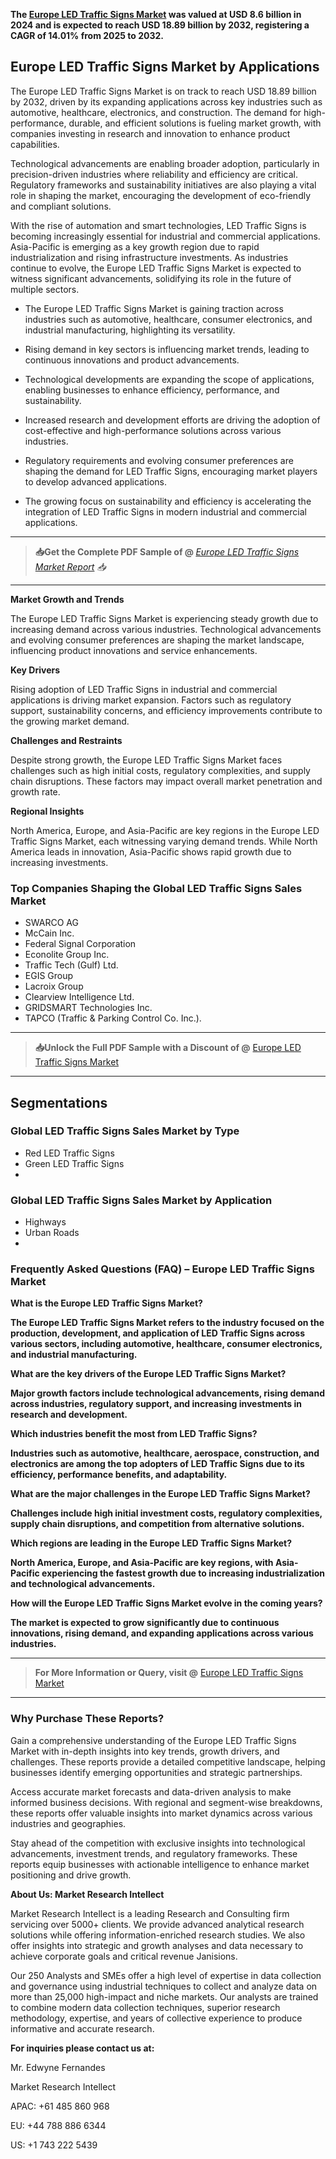 <p><strong>The <a href="https://www.marketresearchintellect.com/download-sample/?rid=916173&amp;utm_source=Pulse-April-Europe&amp;utm_medium=852">Europe LED Traffic Signs Market</a> was valued at USD 8.6 billion in 2024 and is expected to reach USD 18.89 billion by 2032, registering a CAGR of 14.01% from 2025 to 2032.</strong></p><h2>Europe LED Traffic Signs Market by Applications&nbsp;</h2><p><p>The Europe LED Traffic Signs Market is on track to reach USD 18.89 billion by 2032, driven by its expanding applications across key industries such as automotive, healthcare, electronics, and construction. The demand for high-performance, durable, and efficient solutions is fueling market growth, with companies investing in research and innovation to enhance product capabilities.</p><p>Technological advancements are enabling broader adoption, particularly in precision-driven industries where reliability and efficiency are critical. Regulatory frameworks and sustainability initiatives are also playing a vital role in shaping the market, encouraging the development of eco-friendly and compliant solutions.</p><p>With the rise of automation and smart technologies, LED Traffic Signs is becoming increasingly essential for industrial and commercial applications. Asia-Pacific is emerging as a key growth region due to rapid industrialization and rising infrastructure investments. As industries continue to evolve, the Europe LED Traffic Signs Market is expected to witness significant advancements, solidifying its role in the future of multiple sectors.</p></p><ul><li><p>The Europe LED Traffic Signs Market is gaining traction across industries such as automotive, healthcare, consumer electronics, and industrial manufacturing, highlighting its versatility.</p></li><li><p>Rising demand in key sectors is influencing market trends, leading to continuous innovations and product advancements.</p></li><li><p>Technological developments are expanding the scope of applications, enabling businesses to enhance efficiency, performance, and sustainability.</p></li><li><p>Increased research and development efforts are driving the adoption of cost-effective and high-performance solutions across various industries.</p></li><li><p>Regulatory requirements and evolving consumer preferences are shaping the demand for LED Traffic Signs, encouraging market players to develop advanced applications.</p></li><li><p>The growing focus on sustainability and efficiency is accelerating the integration of LED Traffic Signs in modern industrial and commercial applications.</p></li></ul><hr /><blockquote><p><strong><span class="font-[700]">📥Get the Complete PDF Sample of @ </span></strong><em><span class="font-[700]"><a href="https://www.marketresearchintellect.com/download-sample/?rid=916173&amp;utm_source=Pulse-April-Europe&amp;utm_medium=852" target="_blank" data-tracking-control-name="article-ssr-frontend-pulse_little-text-block" data-tracking-will-navigate="" data-test-link="">Europe LED Traffic Signs Market Report</a>&nbsp;📥</span></em></p></blockquote><hr /><p class="" data-start="77" data-end="360"><strong data-start="77" data-end="105">Market Growth and Trends</strong></p><p class="" data-start="77" data-end="360">The Europe LED Traffic Signs Market is experiencing steady growth due to increasing demand across various industries. Technological advancements and evolving consumer preferences are shaping the market landscape, influencing product innovations and service enhancements.</p><p class="" data-start="362" data-end="606"><strong data-start="362" data-end="377">Key Drivers</strong></p><p class="" data-start="362" data-end="606">Rising adoption of LED Traffic Signs in industrial and commercial applications is driving market expansion. Factors such as regulatory support, sustainability concerns, and efficiency improvements contribute to the growing market demand.</p><p class="" data-start="608" data-end="849"><strong data-start="608" data-end="637">Challenges and Restraints</strong></p><p class="" data-start="608" data-end="849">Despite strong growth, the Europe LED Traffic Signs Market faces challenges such as high initial costs, regulatory complexities, and supply chain disruptions. These factors may impact overall market penetration and growth rate.</p><p class="" data-start="851" data-end="1095"><strong data-start="851" data-end="872">Regional Insights</strong></p><p class="" data-start="851" data-end="1095">North America, Europe, and Asia-Pacific are key regions in the Europe LED Traffic Signs Market, each witnessing varying demand trends. While North America leads in innovation, Asia-Pacific shows rapid growth due to increasing investments.</p><p><h3>Top Companies Shaping the Global LED Traffic Signs Sales Market </h3><ul><li>SWARCO AG</li><li>McCain Inc.</li><li>Federal Signal Corporation</li><li>Econolite Group Inc.</li><li>Traffic Tech (Gulf) Ltd.</li><li>EGIS Group</li><li>Lacroix Group</li><li>Clearview Intelligence Ltd.</li><li>GRIDSMART Technologies Inc.</li><li>TAPCO (Traffic & Parking Control Co. Inc.).</li></ul></p><hr /><blockquote><p><strong>📥Unlock the Full PDF Sample with a Discount of @</strong> <a href="https://www.marketresearchintellect.com/ask-for-discount/?rid=916173&amp;utm_source=Pulse-April-Europe&amp;utm_medium=852">Europe LED Traffic Signs Market</a></p></blockquote><hr /><p><h2>Segmentations</h2><h3>Global LED Traffic Signs Sales Market by Type</h3><ul><li>Red LED Traffic Signs</li><li>Green LED Traffic Signs</li><li></li></ul><h3>Global LED Traffic Signs Sales Market by Application</h3><ul><li>Highways</li><li>Urban Roads</li><li></li></ul></p><h3><strong>Frequently Asked Questions (FAQ) &ndash; Europe LED Traffic Signs Market</strong></h3><p><strong>What is the Europe LED Traffic Signs Market?</strong></p><p><strong>The Europe LED Traffic Signs Market refers to the industry focused on the production, development, and application of LED Traffic Signs across various sectors, including automotive, healthcare, consumer electronics, and industrial manufacturing.</strong></p><p><strong>What are the key drivers of the Europe LED Traffic Signs Market?</strong></p><p><strong>Major growth factors include technological advancements, rising demand across industries, regulatory support, and increasing investments in research and development.</strong></p><p><strong>Which industries benefit the most from LED Traffic Signs?</strong></p><p><strong>Industries such as automotive, healthcare, aerospace, construction, and electronics are among the top adopters of LED Traffic Signs due to its efficiency, performance benefits, and adaptability.</strong></p><p><strong>What are the major challenges in the Europe LED Traffic Signs Market?</strong></p><p><strong>Challenges include high initial investment costs, regulatory complexities, supply chain disruptions, and competition from alternative solutions.</strong></p><p><strong>Which regions are leading in the Europe LED Traffic Signs Market?</strong></p><p><strong>North America, Europe, and Asia-Pacific are key regions, with Asia-Pacific experiencing the fastest growth due to increasing industrialization and technological advancements.</strong></p><p><strong>How will the Europe LED Traffic Signs Market evolve in the coming years?</strong></p><p><strong>The market is expected to grow significantly due to continuous innovations, rising demand, and expanding applications across various industries.</strong></p><hr /><blockquote><p><span class="font-[700]"><strong>For More Information or Query, visit&nbsp;@</strong>&nbsp;</span><span class="font-[700]"><a href="https://www.marketresearchintellect.com/product/global-led-traffic-signs-sales-market/?utm_source=Linkedin&utm_medium=852" target="_blank" data-tracking-control-name="article-ssr-frontend-pulse_little-text-block" data-tracking-will-navigate="" data-test-link="">Europe LED Traffic Signs Market</a></span></p></blockquote><hr /><h3><strong data-start="0" data-end="31">Why Purchase These Reports?</strong></h3><p class="" data-start="35" data-end="297">Gain a comprehensive understanding of the Europe LED Traffic Signs Market with in-depth insights into key trends, growth drivers, and challenges. These reports provide a detailed competitive landscape, helping businesses identify emerging opportunities and strategic partnerships.</p><p class="" data-start="299" data-end="540">Access accurate market forecasts and data-driven analysis to make informed business decisions. With regional and segment-wise breakdowns, these reports offer valuable insights into market dynamics across various industries and geographies.</p><p class="" data-start="542" data-end="784">Stay ahead of the competition with exclusive insights into technological advancements, investment trends, and regulatory frameworks. These reports equip businesses with actionable intelligence to enhance market positioning and drive growth.</p><p><strong><span class="font-[700]">About Us: Market Research Intellect</span></strong></p><p><span class="">Market Research Intellect is a leading Research and Consulting firm servicing over 5000+ clients. We provide advanced analytical research solutions while offering information-enriched research studies.&nbsp;</span>We also offer insights into strategic and growth analyses and data necessary to achieve corporate goals and critical revenue Janisions.</p><p><span class="">Our 250 Analysts and SMEs offer a high level of expertise in data collection and governance using industrial techniques to collect and analyze data on more than 25,000 high-impact and niche markets. Our analysts are trained to combine modern data collection techniques, superior research methodology, expertise, and years of collective experience to produce informative and accurate research.</span></p><p><strong>For inquiries please contact us at:</strong></p><p>Mr. Edwyne Fernandes</p><p>Market Research Intellect</p><p>APAC: +61 485 860 968</p><p>EU: +44 788 886 6344</p><p>US: +1 743 222 5439</p>